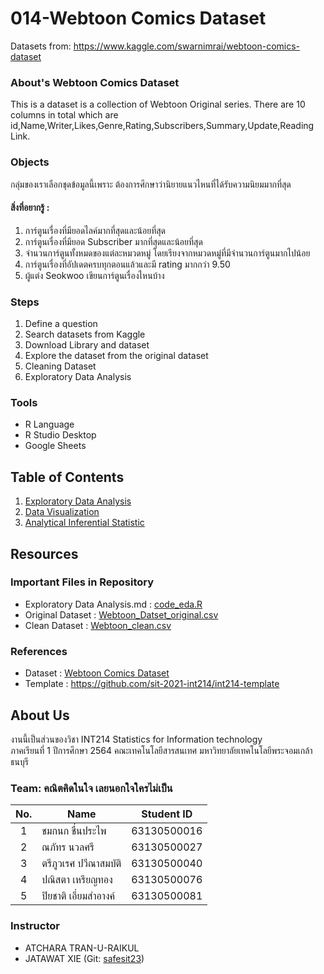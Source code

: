 # 014-Webtoon Comics Dataset
Datasets from: https://www.kaggle.com/swarnimrai/webtoon-comics-dataset

### About's Webtoon Comics Dataset
This is a dataset is a collection of Webtoon Original series. 
There are 10 columns in total which are id,Name,Writer,Likes,Genre,Rating,Subscribers,Summary,Update,Reading Link.

### Objects
  กลุ่มของเราเลือกชุดข้อมูลนี้เพราะ ต้องการศึกษาว่านิยายแนวไหนที่ได้รับความนิยมมากที่สุด

#### สิ่งที่อยากรู้ :
1. การ์ตูนเรื่องที่มียอดไลค์มากที่สุดและน้อยที่สุด
2. การ์ตูนเรื่องที่มียอด Subscriber มากที่สุดและน้อยที่สุด
3. จำนวนการ์ตูนทั้งหมดของแต่ละหมวดหมู่ โดยเรียงจากหมวดหมู่ที่มีจำนวนการ์ตูนมากไปน้อย
4. การ์ตูนเรื่องที่อัปเดตครบทุกตอนแล้วและมี rating มากกว่า 9.50
5. ผู้แต่ง Seokwoo เขียนการ์ตูนเรื่องไหนบ้าง


### Steps
1. Define a question
2. Search datasets from Kaggle
3. Download Library and dataset
4. Explore the dataset from the original dataset
5. Cleaning Dataset
6. Exploratory Data Analysis


### Tools
- R Language
- R Studio Desktop
- Google Sheets

## Table of Contents
1. [Exploratory Data Analysis](midterm/exploratory.md)
2. [Data Visualization]() 
3. [Analytical Inferential Statistic]()


## Resources
### Important Files in Repository
- Exploratory Data Analysis.md : [code_eda.R](midterm/webToon_check.R)
- Original Dataset : [Webtoon_Datset_original.csv](midterm/Webtoon_Dataset.csv) 
- Clean Dataset : [Webtoon_clean.csv](midterm/Webtoon_clean.csv)

### References
- Dataset : [Webtoon Comics Dataset](https://www.kaggle.com/swarnimrai/webtoon-comics-dataset)
- Template : https://github.com/sit-2021-int214/int214-template

## About Us
งานนี้เป็นส่วนของวิชา INT214 Statistics for Information technology <br/> ภาคเรียนที่ 1 ปีการศึกษา 2564 คณะเทคโนโลยีสารสนเทศ มหาวิทยาลัยเทคโนโลยีพระจอมเกล้าธนบุรี
### Team: คณิตคิดในใจ เลยนอกใจใครไม่เป็น

| No. | Name                     |  Student ID   |
|:---:|--------------------------|---------------|
|  1  | ชมกนก ชื่นประไพ    |  63130500016  |
|  2  | ณภัทร นวลศรี    |  63130500027  |
|  3  | ตรีภูวเรศ ปวีณาสมบัติ    |  63130500040  |
|  4  | ปณิสตา เหรียญทอง      |  63130500076  |
|  5  | ปิยชาติ เอี่ยมสำอางค์      |  63130500081  |


### Instructor
- ATCHARA TRAN-U-RAIKUL
- JATAWAT XIE (Git: [safesit23](https://github.com/safesit23))



